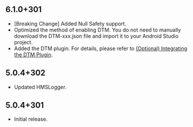 ## 6.1.0+301

* [Breaking Change] Added Null Safety support.
* Optimized the method of enabling DTM. You do not need to manually download the DTM-xxx.json file and import it to your Android Studio project.
* Added the DTM plugin. For details, please refer to [(Optional) Integrating the DTM Plugin](https://developer.huawei.com/consumer/en/doc/development/HMSCore-Guides/android-sdk-0000001050041968#EN-US_TOPIC_0000001070586045__section39741922104616?ha_source=hms1).

## 5.0.4+302

* Updated HMSLogger. 

## 5.0.4+301

* Initial release.
